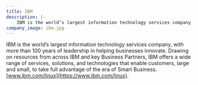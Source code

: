 ```yaml
---
title: IBM
description: |-
    IBM is the world’s largest information technology services company, with more than 100 years of leadership in helping businesses innovate.
company_image: ibm.jpg
---
```

IBM is the world’s largest information technology services company, with more than 100 years of leadership in helping businesses innovate. Drawing on resources from across IBM and key Business Partners, IBM offers a wide range of services, solutions, and technologies that enable customers, large and small, to take full advantage of the era of Smart Business. [www.ibm.com/linux](https://www.ibm.com/linux).
